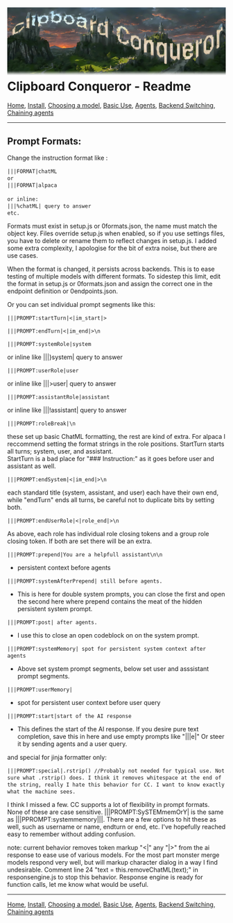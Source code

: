 ![Clipboard Conqueror Graphic logo. The letters are clouds and buildings on a lush estate.](CCfinal.jpg)
Clipboard Conqueror - Readme
=============================
[Home](readme.md), [Install](install.md), [Choosing a model](choosingAModel.md), [Basic Use](useClipboardConqueror.md), [Agents](agents.md), [Backend Switching](multipleEndpoints.md), [Chaining agents](agentChaining.md)

---

Prompt Formats:
---
Change the instruction format like :
```
|||FORMAT|chatML
or
|||FORMAT|alpaca

or inline:
|||%chatML| query to answer
etc.
```
Formats must exist in setup.js or 0formats.json, the name must match the object key. Files override setup.js when enabled, so if you use settings files, you have to delete or rename them to reflect changes in setup.js.
I added some extra complexity, I apologise for the bit of extra noise, but there are use cases.

When the format is changed, it persists across backends. This is to ease testing of multiple models with different formats. To sidestep this limit, edit the format in setup.js or 0formats.json and assign the correct one in the endpoint definition or 0endpoints.json.


Or you can set individual prompt segments like this:
```
|||PROMPT:startTurn|<|im_start|>
```
```
|||PROMPT:endTurn|<|im_end|>\n
```
```
|||PROMPT:systemRole|system
```
or inline like |||}system| query to answer
```
|||PROMPT:userRole|user 
```
or inline like |||>user| query to answer

```
|||PROMPT:assistantRole|assistant
```
or inline like |||!assistant| query to answer

```
|||PROMPT:roleBreak|\n
```

these set up basic ChatML formatting, the rest are kind of extra. For alpaca I reccommend setting the format strings in the role positions. StartTurn starts all turns; system, user, and assistant.  
StartTurn is a bad place for "### Instruction:" as it goes before user and assistant as well.

```
|||PROMPT:endSystem|<|im_end|>\n 
```
each standard title (system, assistant, and user) each have their own end, while "endTurn" ends all turns, be careful not to duplicate bits by setting both.
```
|||PROMPT:endUserRole|<|role_end|>\n
```
As above, each role has individual role closing tokens and a group role closing token. If both are set there will be an extra. 
```
|||PROMPT:prepend|You are a helpfull assistant\n\n 
```
- persistent context before agents
```
|||PROMPT:systemAfterPrepend| still before agents. 
```
- This is here for double system prompts, you can close the first and open the second here where prepend contains the meat of the hidden persistent system prompt. 
```
|||PROMPT:post| after agents. 
```
- I use this to close an open codeblock on on the system prompt. 

```
|||PROMPT:systemMemory| spot for persistent system context after agents
```
- Above set system prompt segments, below set user and asssistant prompt segments.
```
|||PROMPT:userMemory| 
```
- spot for persistent user context before user query
```
|||PROMPT:start|start of the AI response
```
- This defines the start of the AI response. If you desire pure text completion, save this in here and use empty prompts like "|||e|" Or steer it by sending agents and a user query.

and special for jinja formatter only:

```
|||PROMPT:special|.rstrip() //Probably not needed for typical use. Not sure what .rstrip() does. I think it removes whitespace at the end of the string, really I hate this behavior for CC. I want to know exactly what the machine sees. 
```
I think I missed a few. CC supports a lot of flexibility in prompt formats.
None of these are case sensitive. |||PROMPT:SySTEMmemOrY| is the same as |||PPROMPT:systemmemory|||. There are a few options to hit these as well, such as username or name, endturn or end, etc. I've hopefully reached easy to remember without adding confusion.


note: current behavior removes token markup "<|" any "|>" from the ai response to ease use of various models. For the most part monster merge models respond very well, but will markup character dialog in a way I find undesirable. Comment line 24 "text = this.removeChatML(text);" in responsengine.js to stop this behavior. Response engine is ready for function calls, let me know what would be useful.

---
[Home](readme.md), [Install](install.md), [Choosing a model](choosingAModel.md), [Basic Use](useClipboardConqueror.md), [Agents](agents.md), [Backend Switching](multipleEndpoints.md), [Chaining agents](agentChaining.md)